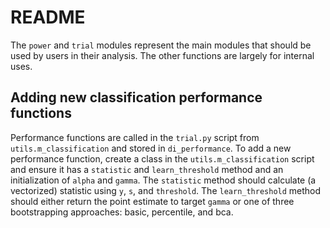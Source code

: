 # README

The `power` and `trial` modules represent the main modules that should be used by users in their analysis. The other functions are largely for internal uses.

## Adding new classification performance functions

Performance functions are called in the `trial.py` script from `utils.m_classification` and stored in `di_performance`. To add a new performance function, create a class in the `utils.m_classification` script and ensure it has a `statistic` and `learn_threshold` method and an initialization of `alpha` and `gamma`. The `statistic` method should calculate (a vectorized) statistic using `y`, `s`, and `threshold`.  The `learn_threshold` method should either return the point estimate to target `gamma` or one of three bootstrapping approaches: basic, percentile, and bca. 
